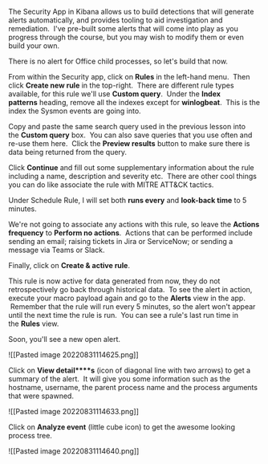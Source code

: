 The Security App in Kibana allows us to build detections that will generate alerts automatically, and provides tooling to aid investigation and remediation.  I've pre-built some alerts that will come into play as you progress through the course, but you may wish to modify them or even build your own.

There is no alert for Office child processes, so let's build that now.

From within the Security app, click on **Rules** in the left-hand menu.  Then click **Create new rule** in the top-right.  There are different rule types available, for this rule we'll use **Custom query**.  Under the **Index patterns** heading, remove all the indexes except for **winlogbeat**.  This is the index the Sysmon events are going into.

Copy and paste the same search query used in the previous lesson into the **Custom query** box.  You can also save queries that you use often and re-use them here.  Click the **Preview results** button to make sure there is data being returned from the query.

Click **Continue** and fill out some supplementary information about the rule including a name, description and severity etc.  There are other cool things you can do like associate the rule with MITRE ATT&CK tactics.

Under Schedule Rule, I will set both **runs every** and **look-back time** to 5 minutes.

We're not going to associate any actions with this rule, so leave the **Actions frequency** to **Perform no actions**.  Actions that can be performed include sending an email; raising tickets in Jira or ServiceNow; or sending a message via Teams or Slack.

Finally, click on **Create & active rule**.

  

This rule is now active for data generated from now, they do not retrospectively go back through historical data.  To see the alert in action, execute your macro payload again and go to the **Alerts** view in the app.  Remember that the rule will run every 5 minutes, so the alert won't appear until the next time the rule is run.  You can see a rule's last run time in the **Rules** view.

Soon, you'll see a new open alert.

![[Pasted image 20220831114625.png]]

Click on **View detail****s** (icon of diagonal line with two arrows) to get a summary of the alert.  It will give you some information such as the hostname, username, the parent process name and the process arguments that were spawned.

![[Pasted image 20220831114633.png]]

Click on **Analyze event** (little cube icon) to get the awesome looking process tree.

![[Pasted image 20220831114640.png]]

